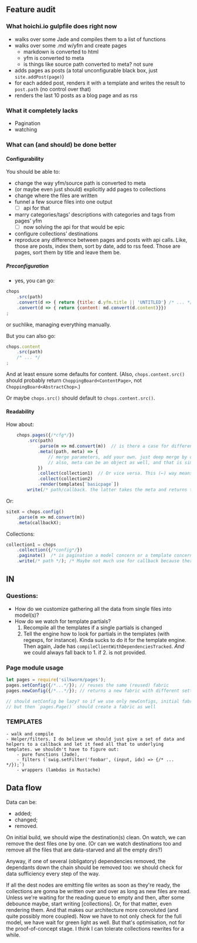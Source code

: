 ## Feature audit

### What hoichi.io gulpfile does right now
- walks over some Jade and compiles them to a list of functions
- walks over some .md w/yfm and create pages
    - markdown is converted to html
    - yfm is converted to meta
    - is things like source path converted to meta? not sure
- adds pages as posts (a total unconfigurable black box, just `site.addPost(page)`)
- for each added post, renders it with a template and writes the result to `post.path` (no control over that)
- renders the last 10 posts as a blog page and as rss

### What it completely lacks
- Pagination
- watching

### What can (and should) be done better

#### Configurability
You should be able to:
- change the way yfm/source path is converted to meta
- (or maybe even just should) explicitly add pages to collections
- change where the files are written
- funnel a few source files into one output
    - [ ] api for that
- marry categories/tags’ descriptions with categories and tags from pages’ yfm
    - [ ] now solving the api for that would be epic
- configure collections’ destinations
- reproduce any difference between pages and posts with api calls. Like, those are posts, index them, sort by date, add to rss feed. Those are pages, sort them by title and leave them be.

##### Preconfiguration
- yes, you can go:
```js
chops
    .src(path)
    .convert(d => { return {title: d.yfm.title || 'UNTITLED'} /* ... */})
    .convert(d => { return {content: md.convert(d.content)}})
;
```
or suchlike, managing everything manually.

But you can also go:
```js
chops.content
    .src(path)
    /* ... */
;
```
And at least ensure some defaults for content. (Also, `chops.content.src()` should probably return `ChoppingBoard<ContentPage>`, not `ChoppingBoard<AbstractChop>`.)

Or maybe `chops.src()` should default to `chops.content.src()`.

#### Readability

How about:

```js
    chops.pages({/*cfg*/})
        .src(path)
            .parse(m => md.convert(m))  // is there a case for different markup parsers on different source paths?
            .meta((path, meta) => {
                // merge parameters, add your own. just deep merge by default
                // also, meta can be an object as well, and that is simply merged in    
            })
            .collect(collection1)  // Or vice versa. This (←) way means collections are already created, which might be ok.
            .collect(collection2)
            .render(templates[`basicpage`])
        write(/* path/callback. the latter takes the meta and returns the path */);
```

Or:

```js
siteX = chops.config()
    .parse(m => md.convert(m))
    .meta(callbackX);
```

Collections:

```js
collection1 = chops
    .collection({/*config*/})
    .paginate()  /* is pagination a model concern or a template concern? what would Jekyll do? */
    .write(/* path */); /* Maybe not much use for callback because there's no source meta this callback should process. Still we have to check if the dest. path is present for both pages and collections */
```

## IN

### Questions:
- How do we customize gathering all the data from single files into model(s)?
- How do we watch for template partials?
    1. Recompile all the templates if a single partials is changed
    2. Tell the engine how to look for partials in the templates (with regexps, for instance). Kinda sucks to do it for the template engine. Then again, Jade has `compileClientWithDependenciesTracked`. _And_ we could always fall back to 1. if 2. is not provided.


### Page module usage

```js
let pages = require('silkworm/pages');
pages.setConfig({/*...*/}); // reuses the same (reused) fabric
pages.newConfig({/*...*/}); // returns a new fabric with different settings

// should setConfig be lazy? so if we use only newConfigs, initial fabric doesn't go unused
// but then `pages.Page()` should create a fabric as well
```


###  TEMPLATES
    - walk and compile
    - Helper/filters. I do believe we should just give a set of data and helpers to a callback and let it feed all that to underlying templates. we shouldn't have to figure out:
        - pure functions (Jade),
        - filters (`swig.setFilter('foobar', (input, idx) => {/* ... */});`)
        - wrappers (lambdas in Mustache)

## Data flow

Data can be:
- added;
- changed;
- removed.

On initial build, we should wipe the destination(s) clean. On watch, we can remove the dest files one by one.
(Or can we watch destinations too and remove all the files that are data-starved and all the empty dirs?)

Anyway, if one of several (obligatory) dependencies removed, the dependants down the chain should be removed too: we should check for data sufficiency every step of the way.

If all the dest nodes are emitting file writes as soon as they're ready, the collections are gonna be written over and over as long as new files are read. Unless we're waiting for the reading queue to empty and then, after some debounce maybe, start writing [collections]. Or, for that matter, even rendering them.
And that makes our architecture more convoluted (and quite possibly more coupled). Now we have to not only check for the full model, we have wait for green light as well.
But that's optimisation, not for the proof-of-concept stage. I think I can tolerate collections rewrites for a while.
